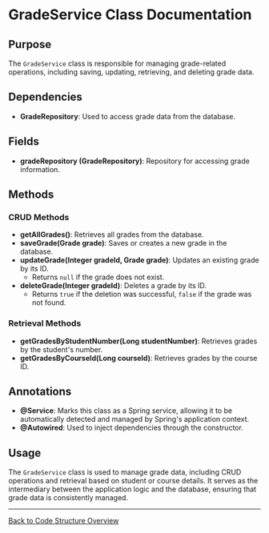 # GradeService Class Documentation

## Purpose

The `GradeService` class is responsible for managing grade-related operations, including saving, updating, retrieving, and deleting grade data.

## Dependencies

- **GradeRepository**: Used to access grade data from the database.

## Fields

- **gradeRepository (GradeRepository)**: Repository for accessing grade information.

## Methods

### CRUD Methods

- **getAllGrades()**: Retrieves all grades from the database.
- **saveGrade(Grade grade)**: Saves or creates a new grade in the database.
- **updateGrade(Integer gradeId, Grade grade)**: Updates an existing grade by its ID.
    - Returns `null` if the grade does not exist.
- **deleteGrade(Integer gradeId)**: Deletes a grade by its ID.
    - Returns `true` if the deletion was successful, `false` if the grade was not found.

### Retrieval Methods

- **getGradesByStudentNumber(Long studentNumber)**: Retrieves grades by the student's number.
- **getGradesByCourseId(Long courseId)**: Retrieves grades by the course ID.

## Annotations

- **@Service**: Marks this class as a Spring service, allowing it to be automatically detected and managed by Spring's application context.
- **@Autowired**: Used to inject dependencies through the constructor.

## Usage

The `GradeService` class is used to manage grade data, including CRUD operations and retrieval based on student or course details. It serves as the intermediary between the application logic and the database, ensuring that grade data is consistently managed.

---

[Back to Code Structure Overview](../../code-structure/code-structure.md)